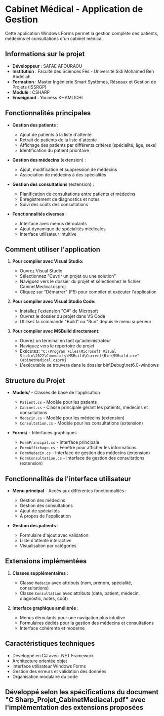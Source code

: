 # Cabinet Médical - Application de Gestion

Cette application Windows Forms permet la gestion complète des patients, médecins et consultations d'un cabinet médical.

## Informations sur le projet

- **Développeur** : SAFAE AFOURAOU
- **Institution** : Faculté des Sciences Fès - Université Sidi Mohamed Ben Abdellah
- **Formation** : Master Ingénierie Smart Systèmes, Réseaux et Gestion de Projets (ISSRGP)
- **Module** : CSHARP
- **Enseignant** : Youness KHAMLICHI

## Fonctionnalités principales

- **Gestion des patients** :
  - Ajout de patients à la liste d'attente
  - Retrait de patients de la liste d'attente
  - Affichage des patients par différents critères (spécialité, âge, sexe)
  - Identification du patient prioritaire

- **Gestion des médecins** (extension) :
  - Ajout, modification et suppression de médecins
  - Association de médecins à des spécialités

- **Gestion des consultations** (extension) :
  - Planification de consultations entre patients et médecins
  - Enregistrement de diagnostics et notes
  - Suivi des coûts des consultations

- **Fonctionnalités diverses** :
  - Interface avec menus déroulants
  - Ajout dynamique de spécialités médicales
  - Interface utilisateur intuitive

## Comment utiliser l'application

1. **Pour compiler avec Visual Studio:**
   - Ouvrez Visual Studio
   - Sélectionnez "Ouvrir un projet ou une solution"
   - Naviguez vers le dossier du projet et sélectionnez le fichier CabinetMedical.csproj
   - Cliquez sur "Démarrer" (F5) pour compiler et exécuter l'application

2. **Pour compiler avec Visual Studio Code:**
   - Installez l'extension "C#" de Microsoft
   - Ouvrez le dossier du projet dans VS Code
   - Utilisez la commande "Build" ou "Run" depuis le menu supérieur

3. **Pour compiler avec MSBuild directement:**
   - Ouvrez un terminal en tant qu'administrateur
   - Naviguez vers le répertoire du projet
   - Exécutez: `"C:\Program Files\Microsoft Visual Studio\2022\Community\MSBuild\Current\Bin\MSBuild.exe" CabinetMedical.csproj`
   - L'exécutable se trouvera dans le dossier bin\Debug\net6.0-windows

## Structure du Projet

- **Models/** - Classes de base de l'application
  - `Patient.cs` - Modèle pour les patients
  - `Cabinet.cs` - Classe principale gérant les patients, médecins et consultations
  - `Medecin.cs` - Modèle pour les médecins (extension)
  - `Consultation.cs` - Modèle pour les consultations (extension)

- **Forms/** - Interfaces graphiques
  - `FormPrincipal.cs` - Interface principale
  - `FormAffichage.cs` - Fenêtre pour afficher les informations
  - `FormMedecin.cs` - Interface de gestion des médecins (extension)
  - `FormConsultation.cs` - Interface de gestion des consultations (extension)

## Fonctionnalités de l'interface utilisateur

- **Menu principal** - Accès aux différentes fonctionnalités :
  - Gestion des médecins
  - Gestion des consultations
  - Ajout de spécialités
  - À propos de l'application

- **Gestion des patients** :
  - Formulaire d'ajout avec validation
  - Liste d'attente interactive
  - Visualisation par catégories

## Extensions implémentées

1. **Classes supplémentaires** :
   - Classe `Medecin` avec attributs (nom, prénom, spécialité, consultations)
   - Classe `Consultation` avec attributs (date, patient, médecin, diagnostic, notes, coût)

2. **Interface graphique améliorée** :
   - Menus déroulants pour une navigation plus intuitive
   - Formulaires dédiés pour la gestion des médecins et consultations
   - Interface cohérente et moderne

## Caractéristiques techniques

- Développé en C# avec .NET Framework
- Architecture orientée objet
- Interface utilisateur Windows Forms
- Gestion des erreurs et validation des données
- Organisation modulaire du code

## Développé selon les spécifications du document "C Sharp_Projet_CabinetMediacal.pdf" avec l'implémentation des extensions proposées